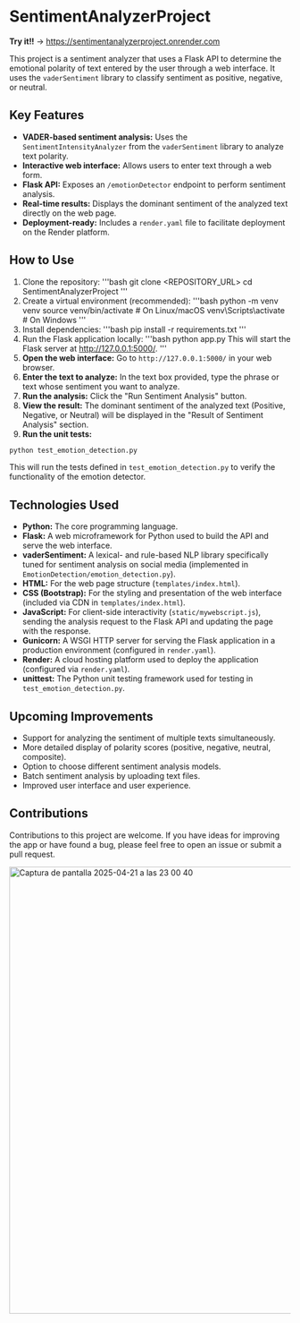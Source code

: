 # SentimentAnalyzerProject

**Try it!!** -> https://sentimentanalyzerproject.onrender.com

This project is a sentiment analyzer that uses a Flask API to determine the emotional polarity of text entered by the user through a web interface. It uses the `vaderSentiment` library to classify sentiment as positive, negative, or neutral.

## Key Features

- **VADER-based sentiment analysis:** Uses the `SentimentIntensityAnalyzer` from the `vaderSentiment` library to analyze text polarity.
- **Interactive web interface:** Allows users to enter text through a web form.
- **Flask API:** Exposes an `/emotionDetector` endpoint to perform sentiment analysis.
- **Real-time results:** Displays the dominant sentiment of the analyzed text directly on the web page.
- **Deployment-ready:** Includes a `render.yaml` file to facilitate deployment on the Render platform.

## How to Use

1. Clone the repository:
'''bash
git clone <REPOSITORY_URL>
cd SentimentAnalyzerProject
'''
3. Create a virtual environment (recommended):
'''bash
python -m venv venv
source venv/bin/activate # On Linux/macOS
venv\Scripts\activate # On Windows
'''
5. Install dependencies:
'''bash
pip install -r requirements.txt
'''
7. Run the Flask application locally:
'''bash
python app.py
This will start the Flask server at http://127.0.0.1:5000/.
'''
5. **Open the web interface:** Go to `http://127.0.0.1:5000/` in your web browser.
9. **Enter the text to analyze:** In the text box provided, type the phrase or text whose sentiment you want to analyze.
10. **Run the analysis:** Click the "Run Sentiment Analysis" button.
11. **View the result:** The dominant sentiment of the analyzed text (Positive, Negative, or Neutral) will be displayed in the "Result of Sentiment Analysis" section.
12. **Run the unit tests:**
```bash
python test_emotion_detection.py
```
This will run the tests defined in `test_emotion_detection.py` to verify the functionality of the emotion detector.

## Technologies Used

- **Python:** The core programming language.
- **Flask:** A web microframework for Python used to build the API and serve the web interface.
- **vaderSentiment:** A lexical- and rule-based NLP library specifically tuned for sentiment analysis on social media (implemented in `EmotionDetection/emotion_detection.py`).
- **HTML:** For the web page structure (`templates/index.html`).
- **CSS (Bootstrap):** For the styling and presentation of the web interface (included via CDN in `templates/index.html`).
- **JavaScript:** For client-side interactivity (`static/mywebscript.js`), sending the analysis request to the Flask API and updating the page with the response.
- **Gunicorn:** A WSGI HTTP server for serving the Flask application in a production environment (configured in `render.yaml`).
- **Render:** A cloud hosting platform used to deploy the application (configured via `render.yaml`).
- **unittest:** The Python unit testing framework used for testing in `test_emotion_detection.py`.

## Upcoming Improvements

- Support for analyzing the sentiment of multiple texts simultaneously.
- More detailed display of polarity scores (positive, negative, neutral, composite).
- Option to choose different sentiment analysis models.
- Batch sentiment analysis by uploading text files.
- Improved user interface and user experience.

## Contributions

Contributions to this project are welcome. If you have ideas for improving the app or have found a bug, please feel free to open an issue or submit a pull request.

<img width="799" alt="Captura de pantalla 2025-04-21 a las 23 00 40" src="https://github.com/user-attachments/assets/b2fa5346-d9e6-4549-806e-1fad97cbf7f7" />
